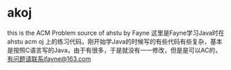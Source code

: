 # akoj
this is the ACM Problem source of ahstu by Fayne
这里是Fayne学习Java时在ahstu acm oj 上的练习代码，刚开始学Java的时候写的有些代码有些复杂，基本是按照C语言写的Java，由于有很多，于是就没有一一修改，但是是可以AC的，有问题请联系ifayne@163.com
